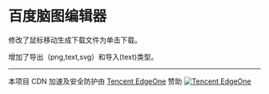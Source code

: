 # 百度脑图编辑器

修改了鼠标移动生成下载文件为单击下载。

增加了导出（png,text,svg）和导入(text)类型。

---

本项目 CDN 加速及安全防护由 [Tencent EdgeOne](https://edgeone.ai/zh?from=github) 赞助
[![Tencent EdgeOne](https://edgeone.ai/media/34fe3a45-492d-4ea4-ae5d-ea1087ca7b4b.png)](https://edgeone.ai/zh?from=github)
